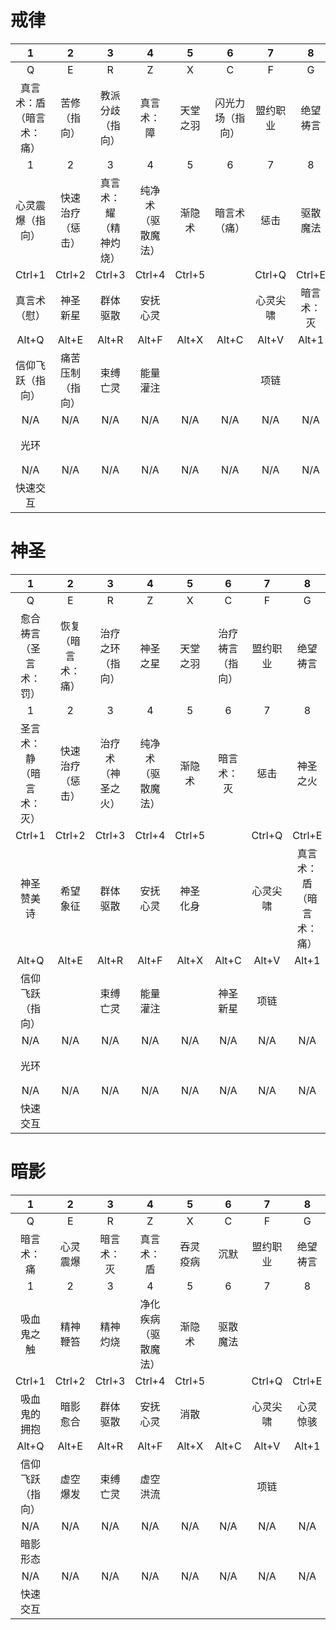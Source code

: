 # 戒律
| 1 | 2 | 3 | 4 | 5 | 6 | 7 | 8 | 9 | 10 | 11 | 12 |
|:-:|:-:|:-:|:-:|:-:|:-:|:-:|:-:|:-:|:-:|:-:|:-:|
| Q | E | R | Z | X | C | F | G | V | Ctrl+F | Ctrl+G | Ctrl+V |
| 真言术：盾（暗言术：痛） | 苦修（指向） | 教派分歧（指向） | 真言术：障 | 天堂之羽 | 闪光力场（指向）| 盟约职业 | 绝望祷言 | 饰品1 | 盟约通用 | 全神贯注（指向） | 饰品2 |
| 1 | 2 | 3 | 4 | 5 | 6 | 7 | 8 | 9 | 0 | - | = |
| 心灵震爆（指向） | 快速治疗（惩击） | 真言术：耀（精神灼烧） | 纯净术（驱散魔法） | 渐隐术 | 暗言术（痛） | 惩击 | 驱散魔法 | 精神灼烧 |  |  |  |
| Ctrl+1 | Ctrl+2 | Ctrl+3 | Ctrl+4 | Ctrl+5 |  | Ctrl+Q | Ctrl+E | Ctrl+R | Ctrl+Z | Ctrl+X | Ctrl+C |
| 真言术（慰） | 神圣新星 | 群体驱散 | 安抚心灵 |  |  | 心灵尖啸 | 暗言术：灭 | 暗影魔 |  |  | 种族技能 |
| Alt+Q | Alt+E | Alt+R | Alt+F | Alt+X | Alt+C | Alt+V | Alt+1 | Alt+2 | Alt+3 | Alt+4 | Alt+5 |
| 信仰飞跃（指向） | 痛苦压制（指向） | 束缚亡灵 | 能量灌注 |  |  | 项链 |  | 漂浮术 | 真言术：韧 | 群体复活 | 复活术 |
| N/A | N/A | N/A | N/A | N/A | N/A | N/A | N/A | N/A | N/A | N/A | N/A |
| 光环 |  |  |  |  |  |  |  |  |  | 精神控制 | 心灵视界 |
| N/A | N/A | N/A | N/A | N/A | N/A | N/A | N/A | N/A | N/A | N/A | N/A |
| 快速交互 |  |  |  |  |  |  |  |  |  |  | 未用天赋 |

# 神圣
| 1 | 2 | 3 | 4 | 5 | 6 | 7 | 8 | 9 | 10 | 11 | 12 |
|:-:|:-:|:-:|:-:|:-:|:-:|:-:|:-:|:-:|:-:|:-:|:-:|
| Q | E | R | Z | X | C | F | G | V | Ctrl+F | Ctrl+G | Ctrl+V |
| 愈合祷言（圣言术：罚） | 恢复（暗言术：痛） | 治疗之环（指向） | 神圣之星 | 天堂之羽 | 治疗祷言（指向） | 盟约职业 | 绝望祷言 | 饰品1 | 盟约通用 | 守护之魂 | 饰品2 |
| 1 | 2 | 3 | 4 | 5 | 6 | 7 | 8 | 9 | 0 | - | = |
| 圣言术：静（暗言术：灭） | 快速治疗（惩击） | 治疗术（神圣之火） | 纯净术（驱散魔法） | 渐隐术 | 暗言术：灭 | 惩击 | 神圣之火 | 驱散魔法 | 圣言术：罚 | 暗言术：痛 |  |
| Ctrl+1 | Ctrl+2 | Ctrl+3 | Ctrl+4 | Ctrl+5 |  | Ctrl+Q | Ctrl+E | Ctrl+R | Ctrl+Z | Ctrl+X | Ctrl+C |
| 神圣赞美诗 | 希望象征 | 群体驱散 | 安抚心灵 | 神圣化身 |  | 心灵尖啸 | 真言术：盾（暗言术：痛） | 圣言术：灵 |  | 闪光力场（指向） | 种族技能 |
| Alt+Q | Alt+E | Alt+R | Alt+F | Alt+X | Alt+C | Alt+V | Alt+1 | Alt+2 | Alt+3 | Alt+4 | Alt+5 |
| 信仰飞跃（指向） |  | 束缚亡灵 | 能量灌注 |  | 神圣新星 | 项链 |  | 漂浮术 | 真言术：韧 | 群体复活 | 复活术 |
| N/A | N/A | N/A | N/A | N/A | N/A | N/A | N/A | N/A | N/A | N/A | N/A |
| 光环 |  |  |  |  |  |  |  |  |  | 精神控制 | 心灵视界 |
| N/A | N/A | N/A | N/A | N/A | N/A | N/A | N/A | N/A | N/A | N/A | N/A |
| 快速交互 |  |  |  |  |  |  |  |  |  |  | 未用天赋 |

# 暗影
| 1 | 2 | 3 | 4 | 5 | 6 | 7 | 8 | 9 | 10 | 11 | 12 |
|:-:|:-:|:-:|:-:|:-:|:-:|:-:|:-:|:-:|:-:|:-:|:-:|
| Q | E | R | Z | X | C | F | G | V | Ctrl+F | Ctrl+G | Ctrl+V |
| 暗言术：痛 | 心灵震爆 | 暗言术：灭 | 真言术：盾 | 吞灵疫病 | 沉默 | 盟约职业 | 绝望祷言 | 饰品1 | 盟约通用 | 能量灌注 | 饰品2 |
| 1 | 2 | 3 | 4 | 5 | 6 | 7 | 8 | 9 | 0 | - | = |
| 吸血鬼之触 | 精神鞭笞 | 精神灼烧 | 净化疾病（驱散魔法） | 渐隐术 | 驱散魔法 |  |  |  |  |  |  |
| Ctrl+1 | Ctrl+2 | Ctrl+3 | Ctrl+4 | Ctrl+5 |  | Ctrl+Q | Ctrl+E | Ctrl+R | Ctrl+Z | Ctrl+X | Ctrl+C |
| 吸血鬼的拥抱 | 暗影愈合 | 群体驱散 | 安抚心灵 | 消散 |  | 心灵尖啸 | 心灵惊骇 | 暗影魔 |  |  | 种族技能 |
| Alt+Q | Alt+E | Alt+R | Alt+F | Alt+X | Alt+C | Alt+V | Alt+1 | Alt+2 | Alt+3 | Alt+4 | Alt+5 |
| 信仰飞跃（指向） | 虚空爆发 | 束缚亡灵 | 虚空洪流 |  |  | 项链 |  |  | 漂浮术 | 真言术：韧 | 复活术 |
| N/A | N/A | N/A | N/A | N/A | N/A | N/A | N/A | N/A | N/A | N/A | N/A |
| 暗影形态 |  |  |  |  |  |  |  |  |  | 精神控制 | 心灵视界 |
| N/A | N/A | N/A | N/A | N/A | N/A | N/A | N/A | N/A | N/A | N/A | N/A |
| 快速交互 |  |  |  |  |  |  |  |  |  |  | 未用天赋 |